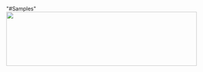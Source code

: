 "#Samples"
<a href="https://github.com/razakpm/Samples/edit/master/Annotation%20Activity.svg">
  <img src="https://github.com/razakpm/Samples/edit/master/Annotation%20Activity.svg" width="100%" height="144">
</a>
